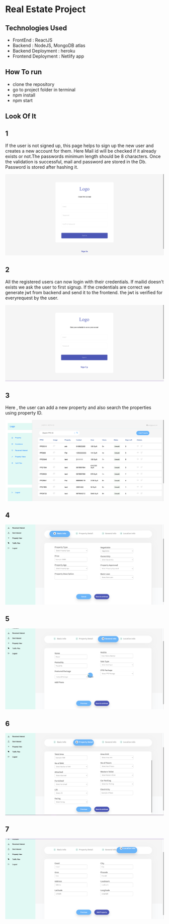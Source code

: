 # Real Estate Project
## Technologies Used
- FrontEnd : ReactJS
- Backend : NodeJS, MongoDB atlas
- Backend Deployment : heroku
- Frontend Deployment : Netlify app

## How To run
- clone the repository
- go to project folder in terminal
- npm install
- npm start

## Look Of It

 ## 1
 If the user is not signed up, this page helps to sign up the new user and creates a new account for them. Here Mail id will be checked if it already exists or not.The passwords minimum length should be 8 characters. Once the validation is successful, mail and password are stored in the Db. Password is stored after hashing it.

 ![Signup](./Signin.png)

 ## 2
 All the registered users can now login with their credentials. If mailid doesn't exists we ask the user to first signup. If the credentials are correct we generate jwt from backend and send it to the frontend. the jwt is verified for everyrequest by the user.

 ![Login](./login.png)

 ## 3
 Here , the user can add a new property and also search the properties using property ID.
 
 ![Dashboard](./Dashboard.png)
 
 ## 4
 
 ![Basicinfo](./Basicinfo.png)
  
 ## 5
  
 ![Generalinfo](./Generalinfo.png)
   
 ## 6
   
 ![Propertydetails](./PropertyDetails.png)
    
 ## 7
    
 ![Locationinfo](./Locationinfo.png)
 
